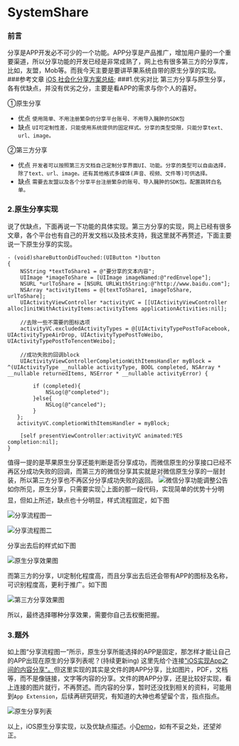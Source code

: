 # SystemShare
### **前言**
分享是APP开发必不可少的一个功能。APP分享是产品推广，增加用户量的一个重要渠道，所以分享功能的开发已经是非常成熟了，网上也有很多第三方的分享库，比如，友盟，Mob等。而我今天主要是要讲苹果系统自带的原生分享的实现。
###参考文章
[iOS 社会化分享方案总结](https://mp.weixin.qq.com/s/8w7Mn9BVRnhdEKGQjhMzyg);
###1.优劣对比
第三方分享与原生分享，各有优缺点，并没有优劣之分，主要是看APP的需求与你个人的喜好。

①原生分享
* 优点
`使用简单、不用注册繁杂的分享平台账号、不用导入臃肿的SDK包`
* 缺点
`UI可定制性差，只能使用系统提供的固定样式。分享的类型受限，只能分享text、url、image。`

②第三方分享
* 优点
`开发者可以按照第三方文档自己定制分享界面UI、功能。分享的类型可以自由选择，除了text、url、image。还有其他格式多媒体(声音、视频、文件等)可供选择。`
* 缺点 
`需要去友盟以及各个分享平台注册繁杂的账号、导入臃肿的SDK包。配置跳转白名单。`

### 2.原生分享实现
说了优缺点，下面再说一下功能的具体实现。第三方分享的实现，网上已经有很多文章，各个平台也有自己的开发文档以及技术支持，我这里就不再赘述，下面主要说一下原生分享的实现。
```
- (void)shareButtonDidTouched:(UIButton *)button
{
    NSString *textToShare1 = @"要分享的文本内容";
    UIImage *imageToShare = [UIImage imageNamed:@"redEnvelope"];
    NSURL *urlToShare = [NSURL URLWithString:@"http://www.baidu.com"];
    NSArray *activityItems = @[textToShare1, imageToShare, urlToShare];
    UIActivityViewController *activityVC = [[UIActivityViewController alloc]initWithActivityItems:activityItems applicationActivities:nil];

    //去除一些不需要的图标选项
    activityVC.excludedActivityTypes = @[UIActivityTypePostToFacebook, UIActivityTypeAirDrop, UIActivityTypePostToWeibo, UIActivityTypePostToTencentWeibo];

    //成功失败的回调block
    UIActivityViewControllerCompletionWithItemsHandler myBlock = ^(UIActivityType __nullable activityType, BOOL completed, NSArray * __nullable returnedItems, NSError * __nullable activityError) {

        if (completed){
            NSLog(@"completed");
        }else{
            NSLog(@"canceled");
        }
   };
   activityVC.completionWithItemsHandler = myBlock;

    [self presentViewController:activityVC animated:YES completion:nil];
}
```
值得一提的是苹果原生分享还能判断是否分享成功，而微信原生的分享接口已经不再区分成功失败的回调，而第三方的微信分享其实就是对微信原生分享的一层封装，所以第三方分享也不再区分分享成功失败的返回。
![微信分享功能调整公告](https://upload-images.jianshu.io/upload_images/1648750-01a9f2fa9f14abd3.png?imageMogr2/auto-orient/strip%7CimageView2/2/w/1240)
如你所见，原生分享，只需要实现👆上面的那一段代码，实现简单的优势十分明显，但如上所述，缺点也十分明显，样式流程固定，如下图

![分享流程图一](https://upload-images.jianshu.io/upload_images/1648750-2ade68f7244f029a.PNG?imageMogr2/auto-orient/strip%7CimageView2/2/w/310)

![分享流程图二](https://upload-images.jianshu.io/upload_images/1648750-fb4cc28ff345da2c.PNG?imageMogr2/auto-orient/strip%7CimageView2/2/w/310)

分享出去后的样式如下图

![原生分享效果图](https://upload-images.jianshu.io/upload_images/1648750-e6d1241eed1b8b67.png?imageMogr2/auto-orient/strip%7CimageView2/2/w/310)

而第三方的分享，UI定制化程度高，而且分享出去后还会带有APP的图标及名称，可识别程度高，更利于推广。如下图

![第三方分享效果图](https://upload-images.jianshu.io/upload_images/1648750-62ae3ca839d0cbd6.png?imageMogr2/auto-orient/strip%7CimageView2/2/w/310)

所以，最终选择哪种分享效果，需要你自己去权衡把握。
### 3.题外
如上图“分享流程图一”所示，原生分享所能选择的APP是固定，那怎样才能让自己的APP出现在原生的分享列表呢？(持续更新ing)
这里先给个连接["iOS实现App之间的内容分享"。](https://www.jianshu.com/p/88a08d66894f)但这里实现的其实是文件的跨APP分享，比如图片，PDF，文档等，而不是像链接，文字等内容的分享。文件的跨APP分享，还是比较好实现，看上连接的图片就行，不再赘述。而内容的分享，暂时还没找到相关的资料，可能用到`App Extension`，后续再研究研究，有知道的大神也希望留个言，指点指点。

![原生分享列表](https://upload-images.jianshu.io/upload_images/1648750-4bc2751c0b31deee.PNG?imageMogr2/auto-orient/strip%7CimageView2/2/w/310)

以上，iOS原生分享实现，以及优缺点描述。小[Demo]()，如有不妥之处，还望斧正。

